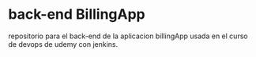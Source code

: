 # back-end  BillingApp

repositorio para el back-end de la aplicacion billingApp usada en el curso de devops de udemy con jenkins.
